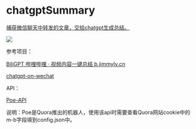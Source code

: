 # chatgptSummary

[捕获微信聊天中转发的文章，交给chatgpt生成总结。](https://zhuanlan.zhihu.com/p/611389846)

![](https://pic3.zhimg.com/80/v2-bf76c399defe2c82d3ac4d61b8962b4e_720w.webp)

参考项目：

[BiliGPT 哔哩哔哩 · 视频内容一键总结 b.jimmylv.cn](https://github.com/JimmyLv/BiliGPT)

[chatgpt-on-wechat](https://github.com/zhayujie/chatgpt-on-wechat)

API：

[Poe-API](https://github.com/ading2210/poe-api)

说明：Poe是Quora推出的机器人，使用该api时需要查看Quora网站cookie中的m-b字段填到config.json中。
